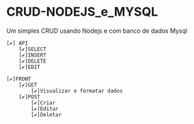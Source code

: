 # CRUD-NODEJS_e_MYSQL
Um simples CRUD usando Nodejs e com banco de dados Mysql

    [✔️] API
        [✔️]SELECT
        [✔️]INSERT
        [✔️]DELETE
        [✔️]EDIT

    [✔️]FRONT
        [✔️]GET
            [✔️]Visualizar e formatar dados
        [✔️]POST
            [✔️]Criar
            [✔️]Editar
            [✔️]Deletar